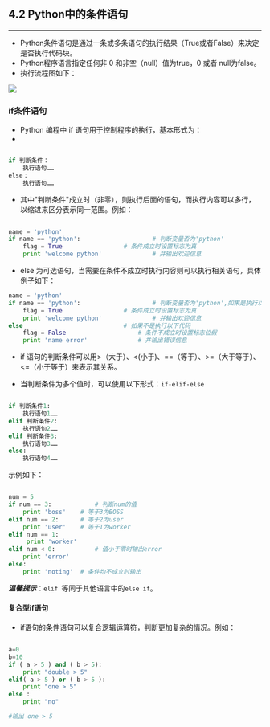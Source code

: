## 4.2 Python中的条件语句 ##
-----------------

- Python条件语句是通过一条或多条语句的执行结果（True或者False）来决定是否执行代码块。
- Python程序语言指定任何非 0 和非空（null）值为true，0 或者 null为false。
- 执行流程图如下：

![](https://i.imgur.com/wDg5ORH.jpg)


### if条件语句 ###

- Python 编程中 if 语句用于控制程序的执行，基本形式为：
- 

```Python

if 判断条件：
	执行语句……
else：
	执行语句……

```

- 其中"判断条件"成立时（非零），则执行后面的语句，而执行内容可以多行，以缩进来区分表示同一范围。例如：

```python

name = 'python'
if name == 'python':					# 判断变量否为'python'
	flag = True					# 条件成立时设置标志为真
	print 'welcome python'				# 并输出欢迎信息

```

- else 为可选语句，当需要在条件不成立时执行内容则可以执行相关语句，具体例子如下：

```python
name = 'python'
if name == 'python':					# 判断变量否为'python',如果是执行以下代码
	flag = True					# 条件成立时设置标志为真
	print 'welcome python'				# 并输出欢迎信息
else							# 如果不是执行以下代码	
	flag = False					# 条件不成立时设置标志位假
	print 'name error'				# 并输出错误信息

```

- if 语句的判断条件可以用>（大于）、<(小于)、==（等于）、>=（大于等于）、<=（小于等于）来表示其关系。

- 当判断条件为多个值时，可以使用以下形式：`if-elif-else`

```python

if 判断条件1:
	执行语句1……
elif 判断条件2:
	执行语句2……
elif 判断条件3:
	执行语句3……
else:
	执行语句4……

```
示例如下：

```python

num = 5     
if num == 3:            # 判断num的值
	print 'boss'	# 等于3为BOSS
elif num == 2:		# 等于2为user
	print 'user'	# 等于1为worker
elif num == 1:
	 print 'worker'		
elif num < 0:           # 值小于零时输出error
	print 'error'
else:					
	print 'noting'	# 条件均不成立时输出

```
***温馨提示***：`elif `等同于其他语言中的`else if`。

#### 复合型if语句 ####
- if语句的条件语句可以复合逻辑运算符，判断更加复杂的情况。例如：

```python

a=0
b=10
if ( a > 5 ) and ( b > 5):
    print "double > 5"
elif( a > 5 ) or ( b > 5 ):
	print "one > 5"
else :
    print "no"

#输出 one > 5
```
